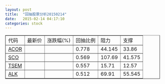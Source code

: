```yaml
---
layout: post
title:  "回抽股票分析20150214"
date:   2015-02-14 04:17:10
categories: stock
---
```

<script type="text/javascript">
var stockList = []
stockList.push('gb_acor');
stockList.push('gb_sco');
stockList.push('gb_tsem');
stockList.push('gb_alk');
</script>
<table border="1">
 <tr>
 <td>代码</td>
 <td>最新价</td>
 <td>涨跌幅(%)</td>
 <td>回抽比例</td>
 <td>阻力</td>
 <td>支撑</td>
</tr>
  <tr id="acor">
  <td><a href="http://stock.finance.sina.com.cn/usstock/quotes/ACOR.html" target="_blank">ACOR</a></td><td></td><td></td><td>0.778</td><td>44.145</td><td>33.86</td></tr>
  <tr id="sco">
  <td><a href="http://stock.finance.sina.com.cn/usstock/quotes/SCO.html" target="_blank">SCO</a></td><td></td><td></td><td>0.569</td><td>107.69</td><td>41.575</td></tr>
  <tr id="tsem">
  <td><a href="http://stock.finance.sina.com.cn/usstock/quotes/TSEM.html" target="_blank">TSEM</a></td><td></td><td></td><td>0.557</td><td>15.71</td><td>12.57</td></tr>
  <tr id="alk">
  <td><a href="http://stock.finance.sina.com.cn/usstock/quotes/ALK.html" target="_blank">ALK</a></td><td></td><td></td><td>0.512</td><td>69.91</td><td>55.545</td></tr>
</table>
